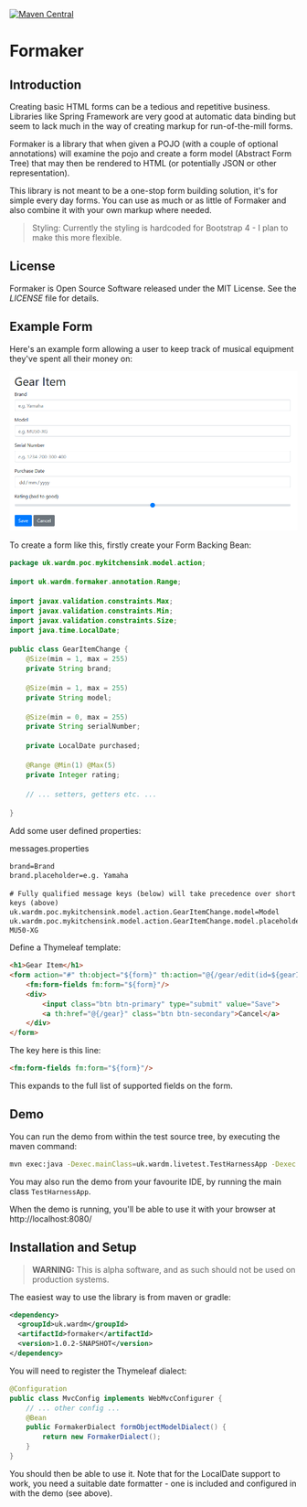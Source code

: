 [![Maven Central](https://img.shields.io/maven-central/v/uk.wardm/formaker.svg?label=Maven%20Central)](https://search.maven.org/search?q=g:%22uk.wardm%22%20AND%20a:%22formaker%22)

# Formaker

## Introduction

Creating basic HTML forms can be a tedious and repetitive business.
Libraries like Spring Framework are very good at automatic data binding but seem
to lack much in the way of creating markup for run-of-the-mill forms.

Formaker is a library that when given a POJO (with a couple of optional annotations) will
examine the pojo and create a form model (Abstract Form Tree) that may then be rendered
to HTML (or potentially JSON or other representation).

This library is not meant to be a one-stop form building solution, it's for simple every day
forms. You can use as much or as little of Formaker and also combine it with your own
markup where needed.

> Styling: Currently the styling is hardcoded for Bootstrap 4 - I plan to make this more flexible.

## License

Formaker is Open Source Software released under the MIT License. See the _LICENSE_ file for details.

## Example Form
 
Here's an example form allowing a user to keep track of musical equipment they've spent all their money on:

![A Formaker form rendered by Spring and Thymeleaf](README/RenderedExample.png)

To create a form like this, firstly create your Form Backing Bean:

```java
package uk.wardm.poc.mykitchensink.model.action;

import uk.wardm.formaker.annotation.Range;

import javax.validation.constraints.Max;
import javax.validation.constraints.Min;
import javax.validation.constraints.Size;
import java.time.LocalDate;

public class GearItemChange {
    @Size(min = 1, max = 255)
    private String brand;

    @Size(min = 1, max = 255)
    private String model;

    @Size(min = 0, max = 255)
    private String serialNumber;

    private LocalDate purchased;

    @Range @Min(1) @Max(5)
    private Integer rating;
    
    // ... setters, getters etc. ...

}
```

Add some user defined properties:

messages.properties
```properties
brand=Brand
brand.placeholder=e.g. Yamaha

# Fully qualified message keys (below) will take precedence over short keys (above)
uk.wardm.poc.mykitchensink.model.action.GearItemChange.model=Model
uk.wardm.poc.mykitchensink.model.action.GearItemChange.model.placeholder=e.g. MU50-XG
```

Define a Thymeleaf template:
```html
<h1>Gear Item</h1>
<form action="#" th:object="${form}" th:action="@{/gear/edit(id=${gearId})}" method="post">
    <fm:form-fields fm:form="${form}"/>
    <div>
        <input class="btn btn-primary" type="submit" value="Save">
        <a th:href="@{/gear}" class="btn btn-secondary">Cancel</a>
    </div>
</form>
```

The key here is this line:

```html
<fm:form-fields fm:form="${form}"/>
```

This expands to the full list of supported fields on the form.


## Demo

You can run the demo from within the test source tree, by executing the maven command:

```bash
mvn exec:java -Dexec.mainClass=uk.wardm.livetest.TestHarnessApp -Dexec.classpathScope=test
```

You may also run the demo from your favourite IDE, by running the main class `TestHarnessApp`.

When the demo is running, you'll be able to use it with your browser at http://localhost:8080/


## Installation and Setup

> **WARNING:** This is alpha software, and as such should not be used on production systems.

The easiest way to use the library is from maven or gradle:

```xml
<dependency>
  <groupId>uk.wardm</groupId>
  <artifactId>formaker</artifactId>
  <version>1.0.2-SNAPSHOT</version>
</dependency>
```


You will need to register the Thymeleaf dialect:

```java
@Configuration
public class MvcConfig implements WebMvcConfigurer {
    // ... other config ...
    @Bean
    public FormakerDialect formObjectModelDialect() {
        return new FormakerDialect();
    }
}
```

You should then be able to use it. Note that for the LocalDate support to work, you
need a suitable date formatter - one is included and configured in with the demo (see above).


